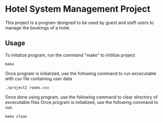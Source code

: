 # Hotel System Management Project

This project is a program designed to be used by guest and staff users to 
manage the bookings of a hotel.


## Usage

To initalize program, run the command "make" to initilize project 

```makefile
make
```

Once program is initialized, use the following command to run excecutable with csv file containing user data
```makefile
./project2 rooms.csv
```

Once done using program, use the following command to clear directory of excecutable files
Once program is initialized, use the following command to run
```makefile
make clean
```